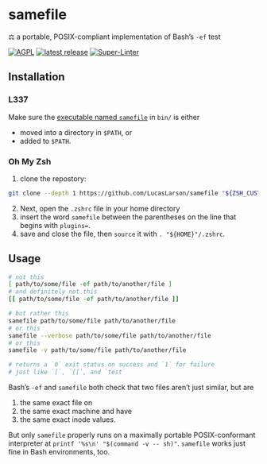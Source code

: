 # samefile

⚖️  a portable, POSIX-compliant implementation of Bash’s `-ef` test

[![AGPL](https://img.shields.io/badge/license-AGPL_3+-blue "GNU Affero General
Public License v3.0 or
later")](https://github.com/LucasLarson/samefile/blob/main/license.adoc)
[![latest release](https://img.shields.io/github/release/LucasLarson/samefile.svg)](https://github.com/LucasLarson/samefile/releases/latest)
[![Super-Linter](https://github.com/LucasLarson/samefile/workflows/Super-Linter/badge.svg)](https://github.com/LucasLarson/samefile/actions?query=workflow:"Super-Linter")

## Installation

### L337

Make sure the [executable named
`samefile`](https://github.com/LucasLarson/samefile/blob/main/bin/samefile) in
`bin/` is either

- moved into a directory in `$PATH`, or
- added to `$PATH`.

### Oh My Zsh

1. clone the repostory:

```sh
git clone --depth 1 https://github.com/LucasLarson/samefile "${ZSH_CUSTOM:-${HOME}/.oh-my-zsh/custom}"/plugins/samefile
```

2. Next, open the `.zshrc` file in your home directory
2. insert the word ` samefile ` between the parentheses on the line that begins
   with `plugins=`.
2. save and close the file, then `source` it with `. "${HOME}"/.zshrc`.

## Usage

```sh
# not this
[ path/to/some/file -ef path/to/another/file ]
# and definitely not this
[[ path/to/some/file -ef path/to/another/file ]]

# but rather this
samefile path/to/some/file path/to/another/file
# or this
samefile --verbose path/to/some/file path/to/another/file
# or this
samefile -v path/to/some/file path/to/another/file

# returns a `0` exit status on success and `1` for failure
# just like `[`, `[[`, and `test`
```

Bash’s `-ef` and `samefile` both check that two files aren’t just similar, but
are

1. the same exact file on
1. the same exact machine and have
1. the same exact inode values.

But only `samefile` properly runs on a maximally portable POSIX-conformant
interpreter at `printf '%s\n' "$(command -v -- sh)"`. `samefile` works just
fine in Bash environments, too.
